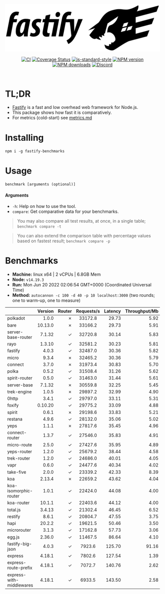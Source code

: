 <div align="center">
  <img src="https://github.com/fastify/graphics/raw/HEAD/fastify-landscape-outlined.svg" width="650" height="auto"/>
</div>

<div align="center">

[![CI](https://github.com/fastify/fastify/workflows/ci/badge.svg)](https://github.com/fastify/fastify/actions/workflows/ci.yml)
[![Coverage Status](https://coveralls.io/repos/github/fastify/fastify/badge.svg?branch=master)](https://coveralls.io/github/fastify/fastify?branch=master)
[![js-standard-style](https://img.shields.io/badge/code%20style-standard-brightgreen.svg?style=flat)](http://standardjs.com/)
[![NPM version](https://img.shields.io/npm/v/fastify.svg?style=flat)](https://www.npmjs.com/package/fastify)
[![NPM downloads](https://img.shields.io/npm/dm/fastify.svg?style=flat)](https://www.npmjs.com/package/fastify) [![Discord](https://img.shields.io/discord/725613461949906985)](https://discord.gg/fastify)

</div>
<br />

# TL;DR

* [Fastify](https://github.com/fastify/fastify) is a fast and low overhead web framework for Node.js.
* This package shows how fast it is comparatively.
* For metrics (cold-start) see [metrics.md](./METRICS.md)

# Installing

```
npm i -g fastify-benchmarks
```

# Usage

```
benchmark [arguments (optional)]
```

#### Arguments

* `-h`: Help on how to use the tool.
* `compare`: Get comparative data for your benchmarks.

> You may also compare all test results, at once, in a single table; `benchmark compare -t`

> You can also extend the comparison table with percentage values based on fastest result; `benchmark compare -p`
# Benchmarks

* __Machine:__ linux x64 | 2 vCPUs | 6.8GB Mem
* __Node:__ `v14.19.3`
* __Run:__ Mon Jun 20 2022 02:06:54 GMT+0000 (Coordinated Universal Time)
* __Method:__ `autocannon -c 100 -d 40 -p 10 localhost:3000` (two rounds; one to warm-up, one to measure)

|                          | Version | Router | Requests/s | Latency | Throughput/Mb |
| :--                      | --:     | --:    | :-:        | --:     | --:           |
| polkadot                 | 1.0.0   | ✗      | 33172.8    | 29.73   | 5.92          |
| bare                     | 10.13.0 | ✗      | 33166.2    | 29.73   | 5.91          |
| server-base-router       | 7.1.32  | ✓      | 32720.8    | 30.14   | 5.83          |
| rayo                     | 1.3.10  | ✓      | 32581.2    | 30.23   | 5.81          |
| fastify                  | 4.0.3   | ✓      | 32487.0    | 30.36   | 5.82          |
| micro                    | 9.3.4   | ✗      | 32465.2    | 30.36   | 5.79          |
| connect                  | 3.7.0   | ✗      | 31973.4    | 30.83   | 5.70          |
| polka                    | 0.5.2   | ✓      | 31508.4    | 31.26   | 5.62          |
| spirit-router            | 0.5.0   | ✓      | 31463.0    | 31.44   | 5.61          |
| server-base              | 7.1.32  | ✗      | 30559.8    | 32.25   | 5.45          |
| trek-engine              | 1.0.5   | ✗      | 29897.2    | 32.99   | 4.90          |
| 0http                    | 3.4.1   | ✓      | 29797.0    | 33.11   | 5.31          |
| foxify                   | 0.10.20 | ✓      | 29775.2    | 33.09   | 4.88          |
| spirit                   | 0.6.1   | ✗      | 29198.6    | 33.83   | 5.21          |
| restana                  | 4.9.6   | ✓      | 28132.0    | 35.06   | 5.02          |
| yeps                     | 1.1.1   | ✗      | 27817.6    | 35.45   | 4.96          |
| connect-router           | 1.3.7   | ✓      | 27546.0    | 35.83   | 4.91          |
| micro-route              | 2.5.0   | ✓      | 27427.6    | 35.95   | 4.89          |
| yeps-router              | 1.2.0   | ✓      | 25679.2    | 38.44   | 4.58          |
| trek-router              | 1.2.0   | ✓      | 24686.0    | 40.01   | 4.05          |
| vapr                     | 0.6.0   | ✓      | 24477.6    | 40.34   | 4.02          |
| take-five                | 2.0.0   | ✓      | 23339.2    | 42.33   | 8.39          |
| koa                      | 2.13.4  | ✗      | 22659.2    | 43.62   | 4.04          |
| koa-isomorphic-router    | 1.0.1   | ✓      | 22424.0    | 44.08   | 4.00          |
| koa-router               | 10.1.1  | ✓      | 22403.6    | 44.12   | 4.00          |
| total.js                 | 3.4.13  | ✓      | 21302.4    | 46.45   | 6.52          |
| restify                  | 8.6.1   | ✓      | 20804.7    | 47.55   | 3.75          |
| hapi                     | 20.2.2  | ✓      | 19621.5    | 50.46   | 3.50          |
| microrouter              | 3.1.3   | ✓      | 17162.8    | 57.73   | 3.06          |
| egg.js                   | 2.36.0  | ✓      | 11467.5    | 86.64   | 4.10          |
| fastify-big-json         | 4.0.3   | ✓      | 7923.6     | 125.70  | 91.16         |
| express                  | 4.18.1  | ✓      | 7802.6     | 127.54  | 1.39          |
| express-route-prefix     | 4.18.1  | ✓      | 7072.7     | 140.76  | 2.62          |
| express-with-middlewares | 4.18.1  | ✓      | 6933.5     | 143.50  | 2.58          |
